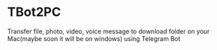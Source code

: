 # TBot2PC
Transfer file, photo, video, voice message to download folder on your Mac(maybe soon it will be on windows) using Telegram Bot
